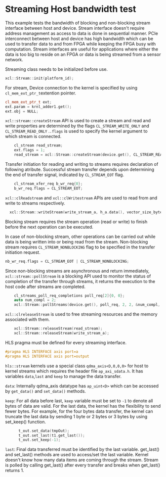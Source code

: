Streaming Host bandwidth test
===============================

This example tests the bandwidth of blocking and non-blocking stream interface between host and device. Stream interface doesn't require address management as access to data is done in sequential manner. PCIe interconnect between host and device has high bandwidth which can be used to transfer data to and from FPGA while keeping the FPGA busy with computation. Stream interfaces are useful for applications where either the data is too big to reside on an FPGA or data is being streamed from a sensor network.

Streaming class needs to be initialized before use.
```c++
xcl::Stream::init(platform_id);
```
For stream, Device connection to the kernel is specified by using `cl_mem_ext_ptr_t`extention pointer.
```c++
cl_mem_ext_ptr_t ext;
ext.param = krnl_adder1.get();
ext.obj = NULL;
```

`xcl::stream::createStream` API is used to create a stream and read and write properties are determined by the flags `CL_STREAM_WRITE_ONLY` and `CL_STREAM_READ_ONLY` .`.flags` is used to specify the kernel argument to which stream is connected.

```c++
    cl_stream read_stream;
    ext.flags = 1;
    read_stream = xcl::Stream::createStream(device.get(), CL_STREAM_READ_ONLY, CL_STREAM, &ext, &ret);
```    
Transfer initiation for reading and writing to streams requires declaration of following atribute. Successful stream transfer  depends upon determining the end of transfer signal, indicated by `CL_STREAM_EOT` flag.
```c++
    cl_stream_xfer_req b_wr_req{0};
    b_wr_req.flags = CL_STREAM_EOT;
```      


`xcl::clReadstream` and `xcl::clWritestream` APIs are used to read from and write to streams respectively.

```c++
  xcl::Stream::writeStream(write_stream_a, h_a.data(), vector_size_bytes, &b_wr_req, &ret);
```

Blocking stream requires the stream operation (read or write) to finish before the next operation can be executed.

In case of non-blocking stream, other operations can be carried out while data is being written into or being read from the stream. Non-blocking stream requires `CL_STREAM_NONBLOCKING` flag to be specified in the transfer initiation request.

```c++
nb_wr_req.flags = CL_STREAM_EOT | CL_STREAM_NONBLOCKING;
```

 Since non-blocking streams are asynchronous and return immediately, `xcl::stream::pollStream` is a blocking API used to monitor the status of completion of the transfer through streams, it returns the execution to the host code after streams are completed.

```c++
    cl_streams_poll_req_completions poll_req[2]{0, 0};
    auto num_compl = 2;
    xcl::Stream::pollStreams(device.get(), poll_req, 2, 2, &num_compl, 50000, &ret);
```  

`xcl::clreleaseStream` is used to free streaming resources and the memory associated with them.
```c++
    xcl::Stream::releaseStream(read_stream);
    xcl::Stream::releaseStream(write_stream_a);
```

HLS pragma must be defined for every streaming interface.
```c++
#pragma HLS INTERFACE axis port=a
#pragma HLS INTERFACE axis port=output
```

`hls::stream` kernels use a special class `qdma_axis<D,0,0,0>` for host to kernel streams  which requires the header file `ap_axi_sdata.h`. It has variables `data`,`last` and `keep` to manage the data transfer.

`data`: Internally qdma_axis datatype has `ap_uint<D>` which can be accessed by `get_data()` and `set_data()` methods.

`keep`: For all data before last, `keep` variable must be set to `-1` to denote all bytes of data are valid. For the last data, the kernel has the flexibility to send fewer bytes. For example, for the four bytes data transfer, the kernel can truncate the last data by sending 1 byte or 2 bytes or 3 bytes by using set_keep() function.  

```c++
      t_out.set_data(tmpOut);
      t_out.set_last(t1.get_last());
      t_out.set_keep(-1);
```

`last`: Final data transferred must be identified by the last variable. get_last() and set_last() methods are used to access/set the last variable. Kernel doesn't know how many data items are coming through the stream. Stream is polled by calling get_last() after every transfer and breaks when get_last() returns 1.
